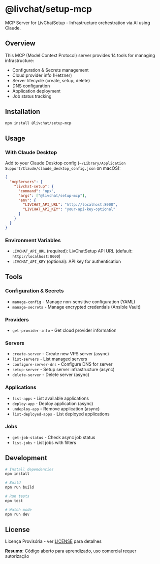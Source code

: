 # @livchat/setup-mcp

MCP Server for LivChatSetup - Infrastructure orchestration via AI using Claude.

## Overview

This MCP (Model Context Protocol) server provides 14 tools for managing infrastructure:
- Configuration & Secrets management
- Cloud provider info (Hetzner)
- Server lifecycle (create, setup, delete)
- DNS configuration
- Application deployment
- Job status tracking

## Installation

```bash
npm install @livchat/setup-mcp
```

## Usage

### With Claude Desktop

Add to your Claude Desktop config (`~/Library/Application Support/Claude/claude_desktop_config.json` on macOS):

```json
{
  "mcpServers": {
    "livchat-setup": {
      "command": "npx",
      "args": ["@livchat/setup-mcp"],
      "env": {
        "LIVCHAT_API_URL": "http://localhost:8000",
        "LIVCHAT_API_KEY": "your-api-key-optional"
      }
    }
  }
}
```

### Environment Variables

- `LIVCHAT_API_URL` (required): LivChatSetup API URL (default: `http://localhost:8000`)
- `LIVCHAT_API_KEY` (optional): API key for authentication

## Tools

### Configuration & Secrets
- `manage-config` - Manage non-sensitive configuration (YAML)
- `manage-secrets` - Manage encrypted credentials (Ansible Vault)

### Providers
- `get-provider-info` - Get cloud provider information

### Servers
- `create-server` - Create new VPS server (async)
- `list-servers` - List managed servers
- `configure-server-dns` - Configure DNS for server
- `setup-server` - Setup server infrastructure (async)
- `delete-server` - Delete server (async)

### Applications
- `list-apps` - List available applications
- `deploy-app` - Deploy application (async)
- `undeploy-app` - Remove application (async)
- `list-deployed-apps` - List deployed applications

### Jobs
- `get-job-status` - Check async job status
- `list-jobs` - List jobs with filters

## Development

```bash
# Install dependencies
npm install

# Build
npm run build

# Run tests
npm test

# Watch mode
npm run dev
```

## License

Licença Provisória - ver [LICENSE](LICENSE) para detalhes

**Resumo:** Código aberto para aprendizado, uso comercial requer autorização
